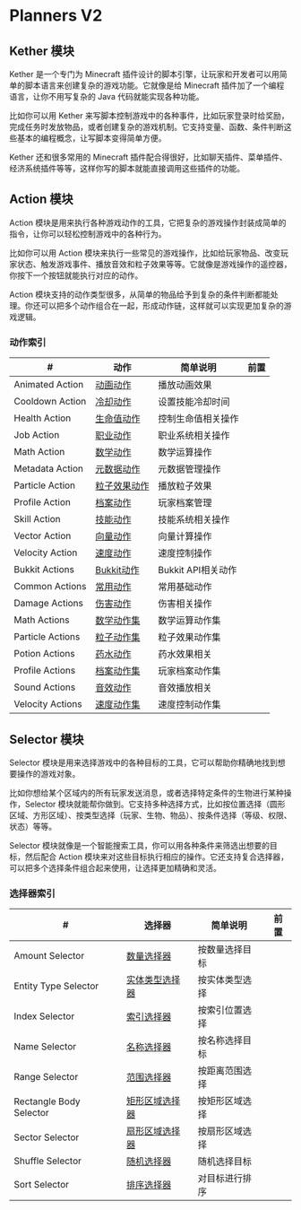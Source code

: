 # Planners V2

## Kether 模块

Kether 是一个专门为 Minecraft 插件设计的脚本引擎，让玩家和开发者可以用简单的脚本语言来创建复杂的游戏功能。它就像是给 Minecraft 插件加了一个编程语言，让你不用写复杂的 Java 代码就能实现各种功能。

比如你可以用 Kether 来写脚本控制游戏中的各种事件，比如玩家登录时给奖励，完成任务时发放物品，或者创建复杂的游戏机制。它支持变量、函数、条件判断这些基本的编程概念，让写脚本变得简单方便。

Kether 还和很多常用的 Minecraft 插件配合得很好，比如聊天插件、菜单插件、经济系统插件等等，这样你写的脚本就能直接调用这些插件的功能。

## Action 模块

Action 模块是用来执行各种游戏动作的工具，它把复杂的游戏操作封装成简单的指令，让你可以轻松控制游戏中的各种行为。

比如你可以用 Action 模块来执行一些常见的游戏操作，比如给玩家物品、改变玩家状态、触发游戏事件、播放音效和粒子效果等等。它就像是游戏操作的遥控器，你按下一个按钮就能执行对应的动作。

Action 模块支持的动作类型很多，从简单的物品给予到复杂的条件判断都能处理。你还可以把多个动作组合在一起，形成动作链，这样就可以实现更加复杂的游戏逻辑。

### 动作索引

| # | 动作 | 简单说明 | 前置 |
|---|------|----------|------|
| Animated Action | [动画动作](./action/ActionAnimated.md) | 播放动画效果 |  |
| Cooldown Action | [冷却动作](./action/ActionCooldown.md) | 设置技能冷却时间 |  |
| Health Action | [生命值动作](./action/ActionHealth.md) | 控制生命值相关操作 |  |
| Job Action | [职业动作](./action/ActionJob.md) | 职业系统相关操作 |  |
| Math Action | [数学动作](./action/ActionMath.md) | 数学运算操作 |  |
| Metadata Action | [元数据动作](./action/ActionMetadata.md) | 元数据管理操作 |  |
| Particle Action | [粒子效果动作](./action/ActionParticle.md) | 播放粒子效果 |  |
| Profile Action | [档案动作](./action/ActionProfile.md) | 玩家档案管理 |  |
| Skill Action | [技能动作](./action/ActionSkill.md) | 技能系统相关操作 |  |
| Vector Action | [向量动作](./action/ActionVector.md) | 向量计算操作 |  |
| Velocity Action | [速度动作](./action/ActionVelocity.md) | 速度控制操作 |  |
| Bukkit Actions | [Bukkit动作](./action/BukkitActions.md) | Bukkit API相关动作 |  |
| Common Actions | [常用动作](./action/CommonActions.md) | 常用基础动作 |  |
| Damage Actions | [伤害动作](./action/DamageActions.md) | 伤害相关操作 |  |
| Math Actions | [数学动作集](./action/MathActions.md) | 数学运算动作集 |  |
| Particle Actions | [粒子动作集](./action/ParticleActions.md) | 粒子效果动作集 |  |
| Potion Actions | [药水动作](./action/PotionActions.md) | 药水效果相关 |  |
| Profile Actions | [档案动作集](./action/ProfileActions.md) | 玩家档案动作集 |  |
| Sound Actions | [音效动作](./action/SoundActions.md) | 音效播放相关 |  |
| Velocity Actions | [速度动作集](./action/VelocityActions.md) | 速度控制动作集 |  |

## Selector 模块

Selector 模块是用来选择游戏中的各种目标的工具，它可以帮助你精确地找到想要操作的游戏对象。

比如你想给某个区域内的所有玩家发送消息，或者选择特定条件的生物进行某种操作，Selector 模块就能帮你做到。它支持多种选择方式，比如按位置选择（圆形区域、方形区域）、按类型选择（玩家、生物、物品）、按条件选择（等级、权限、状态）等等。

Selector 模块就像是一个智能搜索工具，你可以用各种条件来筛选出想要的目标，然后配合 Action 模块来对这些目标执行相应的操作。它还支持复合选择器，可以把多个选择条件组合起来使用，让选择更加精确和灵活。

### 选择器索引

| # | 选择器 | 简单说明 | 前置 |
|---|--------|----------|------|
| Amount Selector | [数量选择器](./selector/SelectorAmount.md) | 按数量选择目标 |  |
| Entity Type Selector | [实体类型选择器](./selector/SelectorEntityType.md) | 按实体类型选择 |  |
| Index Selector | [索引选择器](./selector/SelectorIndex.md) | 按索引位置选择 |  |
| Name Selector | [名称选择器](./selector/SelectorName.md) | 按名称选择目标 |  |
| Range Selector | [范围选择器](./selector/SelectorRange.md) | 按距离范围选择 |  |
| Rectangle Body Selector | [矩形区域选择器](./selector/SelectorRectangleBody.md) | 按矩形区域选择 |  |
| Sector Selector | [扇形区域选择器](./selector/SelectorSector.md) | 按扇形区域选择 |  |
| Shuffle Selector | [随机选择器](./selector/SelectorShuffle.md) | 随机选择目标 |  |
| Sort Selector | [排序选择器](./selector/SelectorSort.md) | 对目标进行排序 |  |
